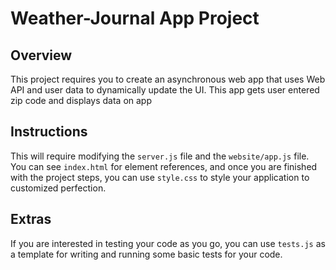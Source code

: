 # Weather-Journal App Project

## Overview
This project requires you to create an asynchronous web app that uses Web API and user data to dynamically update the UI. 
This app gets user entered zip code and displays data on app

## Instructions
This will require modifying the `server.js` file and the `website/app.js` file. You can see `index.html` for element references, and once you are finished with the project steps, you can use `style.css` to style your application to customized perfection.

## Extras
If you are interested in testing your code as you go, you can use `tests.js` as a template for writing and running some basic tests for your code.
